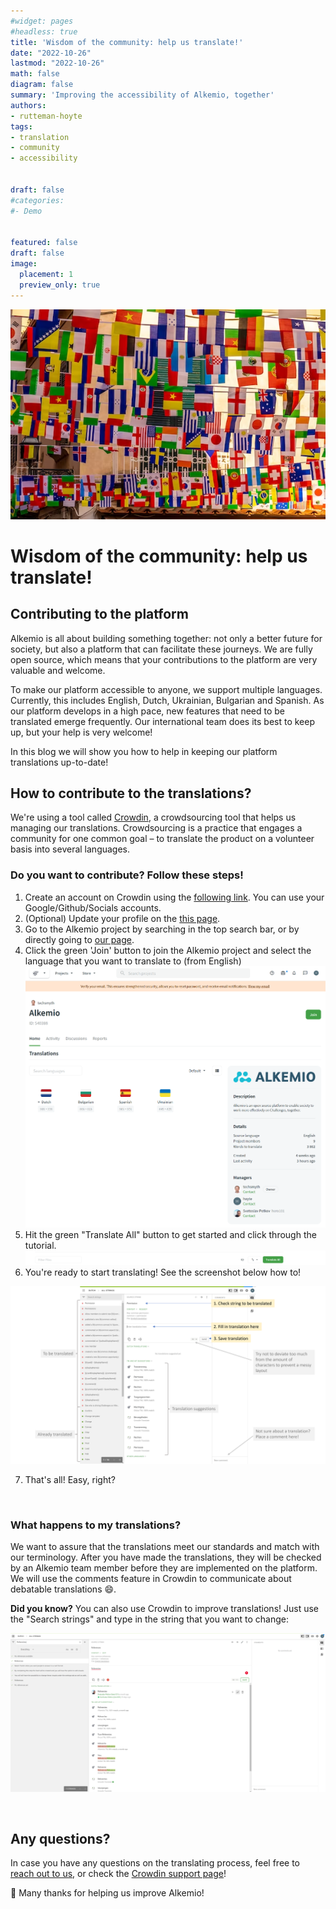 ```yaml
---
#widget: pages
#headless: true
title: 'Wisdom of the community: help us translate!'
date: "2022-10-26"
lastmod: "2022-10-26"
math: false
diagram: false
summary: 'Improving the accessibility of Alkemio, together'
authors:
- rutteman-hoyte
tags:
- translation
- community
- accessibility


draft: false
#categories:
#- Demo


featured: false
draft: false
image:
  placement: 1
  preview_only: true
---
```


![](./header.png)

# Wisdom of the community: help us translate! 


## Contributing to the platform
Alkemio is all about building something together: not only a better future for society, but also a platform that can facilitate these journeys. We are fully open source, which means that your contributions to the platform are very valuable and welcome. 

To make our platform accessible to anyone, we support multiple languages. Currently, this includes English, Dutch, Ukrainian, Bulgarian and Spanish. As our platform develops in a high pace, new features that need to be translated emerge frequently. Our international team does its best to keep up, but your help is very welcome! 

In this blog we will show you how to help in keeping our platform translations up-to-date! 
<br/>

## How to contribute to the translations?
We're using a tool called [Crowdin](https://crowdin.com/), a crowdsourcing tool that helps us managing our translations. Crowdsourcing is a practice that engages a community for one common goal – to translate the product on a volunteer basis into several languages. 


### Do you want to contribute? Follow these steps!

1. Create an account on Crowdin using the [following link](https://accounts.crowdin.com/register). You can use your Google/Github/Socials accounts.
2. (Optional) Update your profile on the [this page](https://crowdin.com/settings#account).
3. Go to the Alkemio project by searching in the top search bar, or by directly going to [our page](https://crowdin.com/project/alkemio).
4. Click the green 'Join' button to join the Alkemio project and select the language that you want to translate to (from English)
![](./selectlanguage.png)
5. Hit the green "Translate All" button to get started and click through the tutorial.
![](./translateall.png)
7. You're ready to start translating! See the screenshot below how to!

![](./steps.png)

7. That's all! Easy, right?
<br/>


### What happens to my translations?
We want to assure that the translations meet our standards and match with our terminology. After you have made the translations, they will be checked by an Alkemio team member before they are implemented on the platform. We will use the comments feature in Crowdin to communicate about debatable translations :smile:.

**Did you know?**
You can also use Crowdin to improve translations! Just use the "Search strings" and type in the string that you want to change: 

![](./searchstrings.png)

<br/>

## Any questions?

In case you have any questions on the translating process, feel free to [reach out to us](https://www.alkemio.foundation/support/), or check the [Crowdin support page](https://support.crowdin.com/crowdin-intro/)!

:raised_hands: Many thanks for helping us improve Alkemio!
